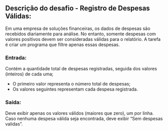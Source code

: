 ## Descrição do desafio - Registro de Despesas Válidas:

Em uma empresa de soluções financeiras, os dados de despesas são recebidos diariamente para análise. No entanto, somente despesas com valores positivos devem ser consideradas válidas para o relatório. A tarefa é criar um programa que filtre apenas essas despesas.


### Entrada:

Contém a quantidade total de despesas registradas, seguida dos valores (inteiros) de cada uma;
- O primeiro valor representa o número total de despesas;
- Os valores seguintes representam cada despesa registrada.


### Saída:

Deve exibir apenas os valores válidos (maiores que zero), um por linha. Caso nenhuma despesa válida seja encontrada, deve exibir “Sem despesas validas”.